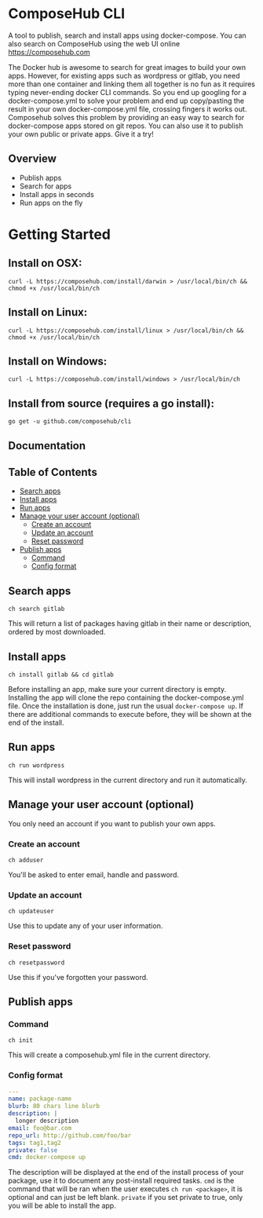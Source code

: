 # ComposeHub CLI

A tool to publish, search and install apps using docker-compose. You can also search on ComposeHub using the web UI online https://composehub.com

The Docker hub is awesome to search for great images to build your own apps.
However, for existing apps such as wordpress or gitlab, you need more than one container and linking them all together is no fun as it requires typing never-ending docker CLI commands. So you end up googling for a docker-compose.yml to solve your problem and end up copy/pasting the result in your own docker-compose.yml file, crossing fingers it works out. 
Composehub solves this problem by providing an easy way to search for docker-compose apps stored on git repos. You can also use it to publish your own public or private apps. Give it a try!


## Overview

* Publish apps
* Search for apps
* Install apps in seconds
* Run apps on the fly

# Getting Started

## Install on OSX:

```
curl -L https://composehub.com/install/darwin > /usr/local/bin/ch && chmod +x /usr/local/bin/ch
```

## Install on Linux:

```
curl -L https://composehub.com/install/linux > /usr/local/bin/ch && chmod +x /usr/local/bin/ch
```

## Install on Windows:

```
curl -L https://composehub.com/install/windows > /usr/local/bin/ch
```


## Install from source (requires a go install):

```
go get -u github.com/composehub/cli
```

## Documentation 


## Table of Contents

- [Search apps](#search-apps)
- [Install apps](#install-apps)
- [Run apps](#run-apps)
- [Manage your user account (optional)](#manage-account)
  - [Create an account](#create-an-account)
  - [Update an account](#update-an-account)
  - [Reset password](#reset-password)
- [Publish apps](#publish-apps)
  - [Command](#command)
  - [Config format](#config-format)


## Search apps

```
ch search gitlab
```

This will return a list of packages having gitlab in their name or description, ordered by most downloaded.

## Install apps

```
ch install gitlab && cd gitlab
```

Before installing an app, make sure your current directory is empty. Installing the app will clone the repo containing the docker-compose.yml file. Once the installation is done, just run the usual ```docker-compose up```. If there are additional commands to execute before, they will be shown at the end of the install.

## Run apps

```
ch run wordpress
```

This will install wordpress in the current directory and run it automatically.

## Manage your user account (optional)

You only need an account if you want to publish your own apps.

### Create an account

```
ch adduser
```

You'll be asked to enter email, handle and password.

### Update an account

```
ch updateuser
```

Use this to update any of your user information.


### Reset password

```
ch resetpassword
```

Use this if you've forgotten your password.

## Publish apps

### Command

```
ch init
```

This will create a composehub.yml file in the current directory.

### Config format

```yml
---
name: package-name
blurb: 80 chars line blurb
description: |
  longer description
email: foo@bar.com
repo_url: http://github.com/foo/bar
tags: tag1,tag2
private: false
cmd: docker-compose up
```

The description will be displayed at the end of the install process of your package, use it to document any post-install required tasks. ```cmd``` is the command that will be ran when the user executes ```ch run <package>```, it is optional and can just be left blank. ```private``` if you set private to true, only you will be able to install the app.
